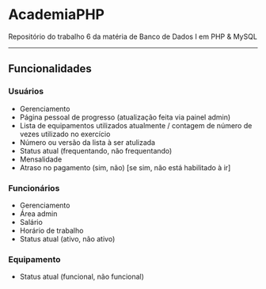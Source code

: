 # AcademiaPHP
Repositório do trabalho 6 da matéria de Banco de Dados I em PHP &amp; MySQL
<hr>

## Funcionalidades

### Usuários
- Gerenciamento
- Página pessoal de progresso (atualização feita via painel admin)
- Lista de equipamentos utilizados atualmente / contagem de número de vezes utilizado no exercício
- Número ou versão da lista à ser atulizada
- Status atual (frequentando, não frequentando)
- Mensalidade
- Atraso no pagamento (sim, não) [se sim, não está habilitado à ir]

### Funcionários
- Gerenciamento
- Área admin
- Salário
- Horário de trabalho
- Status atual (ativo, não ativo)

### Equipamento
- Status atual (funcional, não funcional)
